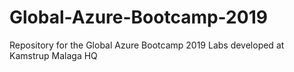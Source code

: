 # Global-Azure-Bootcamp-2019
Repository for the Global Azure Bootcamp 2019 Labs developed at Kamstrup Malaga HQ
